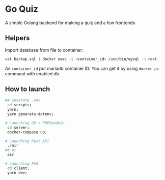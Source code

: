 # Go Quiz
A simple Golang backend for making a quiz and a few frontends

## Helpers
Import database from file to container:
```sh
cat backup.sql | docker exec -i <container_id> /usr/bin/mysql -u root --password=qwerty whatcanido
```

As `container_id` put mariadb container ID. You can get it by using `docker ps` command with enabled db.

## How to launch
```sh
## Generate .env
 cd scripts;
 yarn;
 yarn generate-dotenv;

# Launching DB + PHPMyAdmin
 cd server;
 docker-compose up;

# Launching Rest API
 ./air
## or
 air

# Launching PWA
 cd client;
 yarn dev;
```
